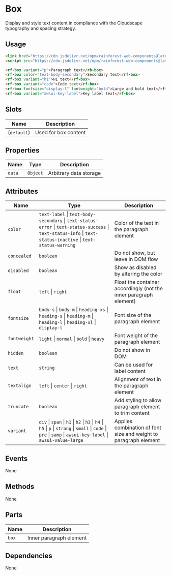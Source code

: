 # Box

Display and style text content in compliance with the Cloudscape typography and spacing strategy.

## Usage

``` html
<link href="https://cdn.jsdelivr.net/npm/rainforest-web-components@latest/rainforest.css" rel="stylesheet">
<script src="https://cdn.jsdelivr.net/npm/rainforest-web-components@latest/components/box.js" type="module"></script>
```

``` html
<rf-box variant="p">Paragraph text</rb-box>
<rf-box color="text-body-secondary">Secondary text</rf-box>
<rf-box variant="h1">H1 text</rf-box>
<rf-box variant="code">Code text</rf-box>
<rf-box fontsize="display-l" fontweight="bold">Large and bold text</rf-box>
<rf-box variant="awsui-key-label">Key label text</rf-box>
```

## Slots

| Name | Description |
| --- | --- |
| (`default`) | Used for box content |

## Properties

| Name | Type | Description |
| --- | --- | --- |
| `data` | `Object` | Arbitrary data storage |

## Attributes

| Name | Type | Description |
| --- | --- | --- |
| `color` | `text-label` \| `text-body-secondary` \| `text-status-error` \| `text-status-success` \| `text-status-info` \| `text-status-inactive` \| `text-status-warning` | Color of the text in the paragraph element |
| `concealed` | `boolean` | Do not show, but leave in DOM flow|      
| `disabled` | `boolean` | Show as disabled by altering the color |
| `float` | `left` \| `right` | Float the container accordingly (not the inner paragraph element) |      
| `fontsize` | `body-s` \| `body-m` \| `heading-xs` \| `heading-s` \| `heading-m` \| `heading-l` \| `heading-xl` \| `display-l` | Font size of the paragraph element |
| `fontweight` | `light` \| `normal` \| `bold` \| `heavy` | Font weight of the paragraph element |
| `hidden` | `boolean` | Do not show in DOM |      
| `text` | `string` | Can be used for label content |
| `textalign` | `left` \| `center` \| `right` | Alignment of text in the paragraph element |
| `truncate` | `boolean` | Add styling to allow paragraph element to trim content |      
| `variant`  | `div` \| `span` \| `h1` \| `h2` \| `h3` \| `h4` \| `h5` \| `p` \| `strong` \| `small` \| `code` \| `pre` \| `samp` \| `awsui-key-label` \| `awsui-value-large` | Applies combination of font size and weight to paragraph element |

## Events

None

## Methods

None

## Parts

| Name | Description |
| --- | --- |
| `box` | Inner paragraph element |

## Dependencies

None
